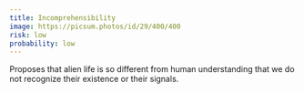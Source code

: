 ```yaml
---
title: Incomprehensibility
image: https://picsum.photos/id/29/400/400
risk: low
probability: low
---
```


Proposes that alien life is so different from human understanding that we do not recognize their existence or their signals.
